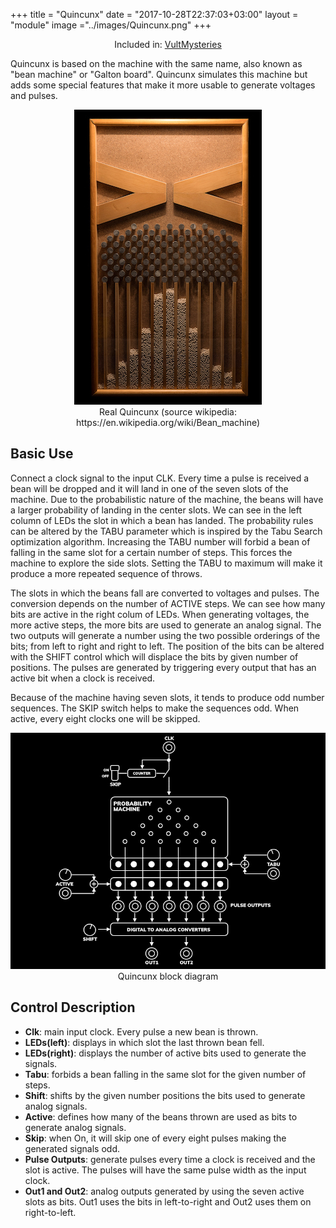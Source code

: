 
+++
title = "Quincunx"
date = "2017-10-28T22:37:03+03:00"
layout = "module"
image ="../images/Quincunx.png"
+++

<center>Included in: <a href="/mysteries/" class="btn btn-primary" role="button">VultMysteries</a> </center>

Quincunx is based on the machine with the same name, also known as "bean machine" or "Galton board". Quincunx simulates this machine but adds some special features that make it more usable to generate voltages and pulses.

<center><img src="../images/Galton_box.jpg"> </center>
<center>Real Quincunx (source wikipedia: https://en.wikipedia.org/wiki/Bean_machine) </center>

## Basic Use

Connect a clock signal to the input CLK. Every time a pulse is received a bean will be dropped and it will land in one of the seven slots of the machine. Due to the probabilistic nature of the machine, the beans will have a larger probability of landing in the center slots. We can see in the left column of LEDs the slot in which a bean has landed. The probability rules can be altered by the TABU parameter which is inspired by the Tabu Search optimization algorithm. Increasing the TABU number will forbid a bean of falling in the same slot for a certain number of steps. This forces the machine to explore the side slots. Setting the TABU to maximum will make it produce a more repeated sequence of throws.

The slots in which the beans fall are converted to voltages and pulses. The conversion depends on the number of ACTIVE steps. We can see how many bits are active in the right colum of LEDs. When generating voltages, the more active steps, the more bits are used to generate an analog signal. The two outputs will generate a number using the two possible orderings of the bits; from left to right and right to left. The position of the bits can be altered with the SHIFT control which will displace the bits by given number of positions. The pulses are generated by triggering every output that has an active bit when a clock is received.

Because of the machine having seven slots, it tends to produce odd number sequences. The SKIP switch helps to make the sequences odd. When active, every eight clocks one will be skipped.

<center><img src="../images/Quincunx-Schema.png"> </center>
<center>Quincunx block diagram</center>

## Control Description

- **Clk**: main input clock. Every pulse a new bean is thrown.
- **LEDs(left)**: displays in which slot the last thrown bean fell.
- **LEDs(right)**: displays the number of active bits used to generate the signals.
- **Tabu**: forbids a bean falling in the same slot for the given number of steps.
- **Shift**: shifts by the given number positions the bits used to generate analog signals.
- **Active**: defines how many of the beans thrown are used as bits to generate analog signals.
- **Skip**: when On, it will skip one of every eight pulses making the generated signals odd.
- **Pulse Outputs**: generate pulses every time a clock is received and the slot is active. The pulses will have the same pulse width as the input clock.
- **Out1 and Out2**: analog outputs generated by using the seven active slots as bits. Out1 uses the bits in left-to-right and Out2 uses them on right-to-left.

